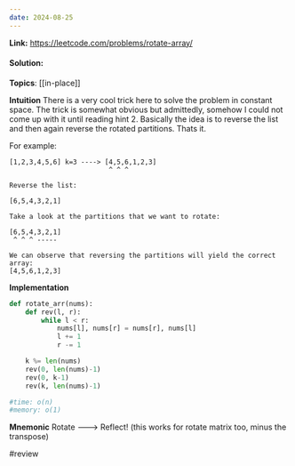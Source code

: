 ```yaml
---
date: 2024-08-25
---
```

**Link:** https://leetcode.com/problems/rotate-array/
#### Solution:

**Topics**: [[in-place]]

**Intuition**
There is a very cool trick here to solve the problem in constant space. The trick is somewhat obvious but admittedly, somehow I could not come up with it until reading hint 2. Basically the idea is to reverse the list and then again reverse the rotated partitions. Thats it. 

For example:
```
[1,2,3,4,5,6] k=3 ----> [4,5,6,1,2,3]
                         ^ ^ ^

Reverse the list:

[6,5,4,3,2,1]
 
Take a look at the partitions that we want to rotate:

[6,5,4,3,2,1] 
 ^ ^ ^ -----

We can observe that reversing the partitions will yield the correct array:
[4,5,6,1,2,3]

```

**Implementation**
```python
def rotate_arr(nums):
	def rev(l, r):
		while l < r:
			nums[l], nums[r] = nums[r], nums[l]
			l += 1
			r -= 1

	k %= len(nums)
	rev(0, len(nums)-1)
	rev(0, k-1)
	rev(k, len(nums)-1)

#time: o(n)
#memory: o(1)
```

**Mnemonic**
Rotate ---> Reflect! (this works for rotate matrix too, minus the transpose)

#review 


